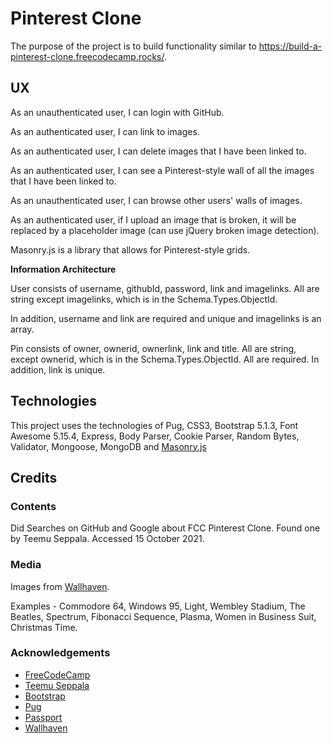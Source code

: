 # Pinterest Clone

The purpose of the project is to build functionality similar to  https://build-a-pinterest-clone.freecodecamp.rocks/.

## UX

As an unauthenticated user, I can login with GitHub.

As an authenticated user, I can link to images.

As an authenticated user, I can delete images that I have been linked to.

As an authenticated user, I can see a Pinterest-style wall of all the images that I have been linked to.

As an unauthenticated user, I can browse other users' walls of images.

As an authenticated user, if I upload an image that is broken, it will be replaced by a placeholder image (can use jQuery broken image detection).

Masonry.js is a library that allows for Pinterest-style grids.

**Information Architecture**

User consists of username, githubId, password, link and imagelinks.  All are string except imagelinks, which is in the Schema.Types.ObjectId.

In addition, username and link are required and unique and imagelinks is an array.

Pin consists of owner, ownerid, ownerlink, link and title.  All are string, except ownerid, which is in the Schema.Types.ObjectId.  All are required.  In addition, link is unique.

## Technologies

This project uses the technologies of Pug, CSS3, Bootstrap 5.1.3, Font Awesome 5.15.4, Express, Body Parser, Cookie Parser, Random Bytes, Validator, Mongoose, MongoDB and [Masonry.js](https://masonry.desandro.com)

## Credits

### Contents

Did Searches on GitHub and Google about FCC Pinterest Clone.  Found one by Teemu Seppala.  Accessed 15 October 2021.

### Media

Images from [Wallhaven](https://wallhaven.cc).

Examples - Commodore 64, Windows 95, Light, Wembley Stadium, The Beatles, Spectrum, Fibonacci Sequence, Plasma, Women in Business Suit, Christmas Time.

### Acknowledgements

- [FreeCodeCamp](https://www.freecodecamp.org)
- [Teemu Seppala](https://github.com/Feddle/pinterest-clone)
- [Bootstrap](https://www.getbootstrap.com)
- [Pug](https://www.pugjs.org)
- [Passport](https://www.passportjs.org)
- [Wallhaven](https://wallhaven.cc)